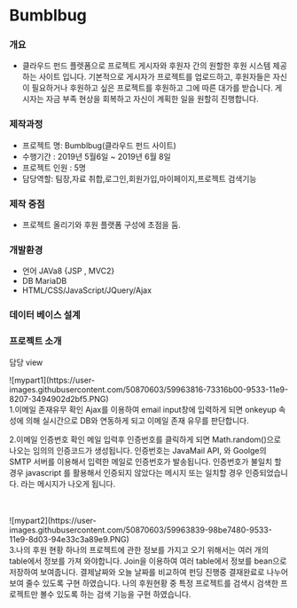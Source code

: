 Bumblbug
========

### 개요
* 클라우드 펀드 플렛폼으로 프로젝트 게시자와 후원자 간의 원할한 후원 시스템 제공하는 사이트 입니다. 
기본적으로 게시자가 프로젝트를 업로드하고, 후원자들은 자신이 필요하거나 후원하고 싶은 프로젝트를 후원하고 그에 따른 대가를 받습니다. 
게시자는 자금 부족 현상을 회복하고 자신이 계획한 일을 원할히 진행합니다.

### 제작과정
* 프로젝트 명: Bumblbug(클라우드 펀드 사이트)
* 수행기간 : 2019년 5월6일 ~ 2019년 6월 8일 
* 프로젝트 인원 : 5명
* 담당역할: 팀장,자료 취합,로그인,회원가입,마이페이지,프로젝트 검색기능

### 제작 중점
* 프로젝트 올리기와 후원 플랫폼 구성에 초점을 둠.

### 개발환경
* 언어
JAVa8 {JSP , MVC2}
* DB
MariaDB
* HTML/CSS/JavaScript/JQuery/Ajax

### 데이터 베이스 설계





### 프로젝트 소개
담당 view
<div>![mypart1](https://user-images.githubusercontent.com/50870603/59963816-73316b00-9533-11e9-8207-3494902d2bf5.PNG)</div>

<div>1.이메일 존재유무 확인
Ajax를 이용하여 email input창에 입력하게 되면 onkeyup 속성에 의해 실시간으로 DB와 연동하게 되고 이메일 존재 유무를 판단합니다.

2.이메일 인증번호 확인
메일 입력후 인증번호를 클릭하게 되면 Math.random()으로 나오는 임의의 인증코드가 생성됩니다. 
인증번호는 JavaMail API, 와 Goolge의 SMTP 서버를 이용해서 입력한 메일로 인증번호가 발송됩니다.
인증번호가 불일치 할경우 javascript 를 활용해서 인증되지 않았다는 메시지 또는 일치할 경우 인증되었습니다. 라는 메시지가 나오게 됩니다.
</div>

<br>
<br>
<div>![mypart2](https://user-images.githubusercontent.com/50870603/59963839-98be7480-9533-11e9-8d03-94e33c3a89e9.PNG)</div>
<div>
3.나의 후원 현황 
하나의 프로젝트에 관한 정보를 가지고 오기 위해서는 여러 개의 table에서 정보를 가져 와야합니다. Join을 이용하여 여러 table에서 정보를 bean으로 저장하여 보여줍니다. 
결제날짜와 오늘 날짜를 비교하여 펀딩 진행중 결재완료로 나누어 보여 줄수 있도록 구현 하였습니다.
나의 후원현황 중 특정 프로젝트를 검색시 검색한 프로젝트만 볼수 있도록 하는 검색 기능을 구현 하였습니다.
</div>
